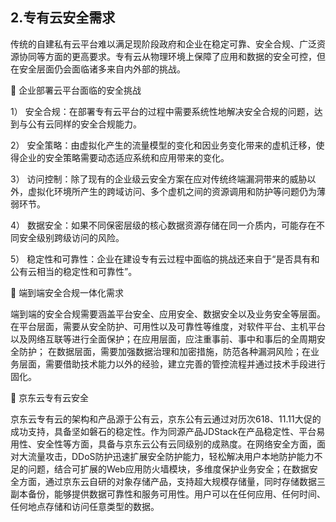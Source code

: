 ## 2.专有云安全需求

传统的自建私有云平台难以满足现阶段政府和企业在稳定可靠、安全合规、广泛资源协同等方面的更高要求。专有云从物理环境上保障了应用和数据的安全可控，但在安全层面仍会面临诸多来自内外部的挑战。

	企业部署云平台面临的安全挑战

1）	安全合规：在部署专有云平台的过程中需要系统性地解决安全合规的问题，达到与公有云同样的安全合规能力。

2）	安全策略：由虚拟化产生的流量模型的变化和因业务变化带来的虚机迁移，使得企业的安全策略需要动态适应系统和应用带来的变化。

3）	访问控制：除了现有的企业级云安全方案在应对传统终端漏洞带来的威胁以外，虚拟化环境所产生的跨域访问、多个虚机之间的资源调用和防护等问题仍为薄弱环节。

4）	数据安全：如果不同保密层级的核心数据资源存储在同一介质内，可能存在不同安全级别跨级访问的风险。

5）	稳定性和可靠性：企业在建设专有云过程中面临的挑战还来自于“是否具有和公有云相当的稳定性和可靠性”。

	端到端安全合规一体化需求

端到端的安全合规需要涵盖平台安全、应用安全、数据安全以及业务安全等层面。在平台层面，需要从安全防护、可用性以及可靠性等维度，对软件平台、主机平台以及网络互联等进行全面保护；在应用层面，应注重事前、事中和事后的全周期安全防护； 在数据层面，需要加强数据治理和加密措施，防范各种漏洞风险；在业务层面，需要借助技术能力以外的经验，建立完善的管控流程并通过技术手段进行固化。

	京东云专有云安全

京东云专有云的架构和产品源于公有云，京东公有云通过对历次618、11.11大促的成功支持，具备坚如磐石的稳定性。作为同源产品JDStack在产品稳定性、平台易用性、安全性等方面，具备与京东云公有云同级别的成熟度。在网络安全方面，面对大流量攻击，DDoS防护迅速扩展安全防护能力，轻松解决用户本地防护能力不足的问题，结合可扩展的Web应用防火墙模块，多维度保护业务安全；在数据安全方面，通过京东云自研的对象存储产品，支持超大规模存储量，同时存储数据三副本备份，能够提供数据可靠性和服务可用性。用户可以在任何应用、任何时间、任何地点存储和访问任意类型的数据。
